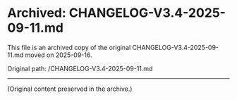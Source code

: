 # Archived: CHANGELOG-V3.4-2025-09-11.md

This file is an archived copy of the original CHANGELOG-V3.4-2025-09-11.md moved on 2025-09-16.

Original path: /CHANGELOG-V3.4-2025-09-11.md

---

(Original content preserved in the archive.)
